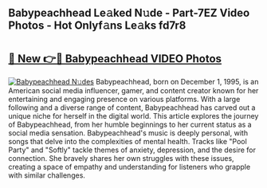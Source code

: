 ## Babypeachhead Le𝚊ked N𝚞de - Part-7EZ Video Photos - Hot Onlyf𝚊ns Le𝚊ks fd7r8

# <h2><a href="http://ab64549.deff.icu/?id=Babypeachhead">🔗 New 👉🔴 Babypeachhead VIDEO Photos</a></h2>

[![Babypeachhead N𝚞des](https://i.imgur.com/rIISA9y.gif)](http://ab64549.deff.icu/?id=Babypeachhead)
Babypeachhead, born on December 1, 1995, is an American social media influencer, gamer, and content creator known for her entertaining and engaging presence on various platforms. With a large following and a diverse range of content, Babypeachhead has carved out a unique niche for herself in the digital world. This article explores the journey of Babypeachhead, from her humble beginnings to her current status as a social media sensation. Babypeachhead's music is deeply personal, with songs that delve into the complexities of mental health. Tracks like "Pool Party" and "Softly" tackle themes of anxiety, depression, and the desire for connection. She bravely shares her own struggles with these issues, creating a space of empathy and understanding for listeners who grapple with similar challenges.

